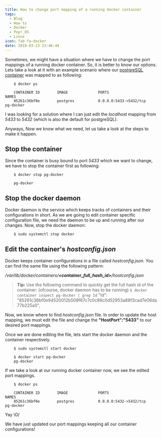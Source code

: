 ```yaml
---
title: How to change port mapping of a running docker container
tags:
  - Blog
  - How to
  - Docker
  - Pop!_OS
  - Linux
icon: fab fa-docker
date: 2019-03-23 23:46:44
---
```



Sometimes, we might have a situation where we have to change the port mappings of a running docker container. So, it is better to know our options. Lets take a look at it with an example scenario where our [postgreSQL container](/2019/03/17/Run-Postgres-as-Docker-container/) was mapped to as following:

```
    $ docker ps

    CONTAINER ID        IMAGE              PORTS                    NAMES
    85261c36bf0e        postgres           0.0.0.0:5433->5432/tcp   pg-docker
```

I was looking for a solution where I can just edit the *localhost* mapping from *5433* to *5432* (which is also the default for postgreSQL).

Anyways, Now we know what we need, let us take a look at the steps to make it happen.

## Stop the container

Since the container is busy bound to port *5433* which we want to change, we have to stop the container first as following:

```
    $ docker stop pg-docker

    pg-docker
```

## Stop the docker daemon

Docker daemon is the service which keeps tracks of containers and their configurations in short. As we are going to edit container specific configuration file, we need the daemon to be up and running after our changes. Now, stop the docker daemon:

```
    $ sudo systemctl stop docker
```

## Edit the container's *hostconfig.json*

Docker keeps container configurations in a file called *hostconfig.json*. You can find the same file using the following pattern:

*/var/lib/docker/containers/**<container_full_hash_id>**/hostconfig.json*

> **Tip:** Use the following command to quickly get the full hash id of the container: (ofcourse, docker daemon has to be running)
> `$ docker container inspect pg-docker | grep Id`
>  "Id": "85261c36bf0e94520012b508f67c7c0c86c0d52953a88f3cad7e06da77b225a0",

Now, we know where to find *hostconfig.json* file. In order to update the host mapping, we must edit the file and change the **"HostPort":"5433"** to our desired port mappings.

Once we are done editing the file, lets start the docker daemon and the container respectively.

```
    $ sudo systemctl start docker
    
    $ docker start pg-docker
    pg-docker
```

If we take a look at our running docker container now, we see the edited port mappings.

```
    $ docker ps

    CONTAINER ID        IMAGE              PORTS                    NAMES
    85261c36bf0e        postgres           0.0.0.0:5432->5432/tcp   pg-docker
```

Yay \O/

We have just updated our port mappings keeping all our container configurations!